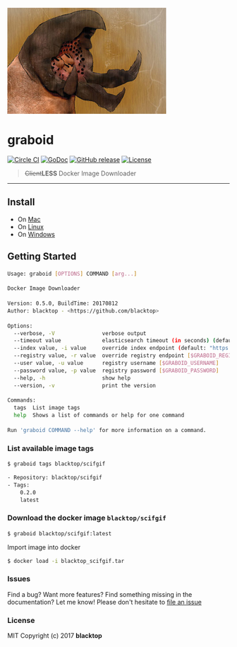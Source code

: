 ![logo](https://github.com/blacktop/graboid/raw/master/graboids.jpg)

graboid
=======

[![Circle CI](https://circleci.com/gh/blacktop/graboid.png?style=shield)](https://circleci.com/gh/blacktop/graboid) [![GoDoc](https://godoc.org/github.com/blacktop/graboid?status.svg)](https://godoc.org/github.com/blacktop/graboid) [![GitHub release](https://img.shields.io/github/release/blacktop/graboid.svg)](https://github.com/https://github.com/blacktop/graboid/releases/releases) [![License](http://img.shields.io/:license-mit-blue.svg)](http://doge.mit-license.org)

> ~~Client~~**LESS** Docker Image Downloader

---

Install
-------

-	On [Mac](https://github.com/blacktop/graboid/blob/master/docs/macos.md)
-	On [Linux](https://github.com/blacktop/graboid/blob/master/docs/linux.md)
-	On [Windows](https://github.com/blacktop/graboid/blob/master/docs/windows.md)

Getting Started
---------------

```sh
Usage: graboid [OPTIONS] COMMAND [arg...]

Docker Image Downloader

Version: 0.5.0, BuildTime: 20170812
Author: blacktop - <https://github.com/blacktop>

Options:
  --verbose, -V               verbose output
  --timeout value             elasticsearch timeout (in seconds) (default: 60) [$TIMEOUT]
  --index value, -i value     override index endpoint (default: "https://index.docker.io") [$GRABOID_INDEX]
  --registry value, -r value  override registry endpoint [$GRABOID_REGISTRY]
  --user value, -u value      registry username [$GRABOID_USERNAME]
  --password value, -p value  registry password [$GRABOID_PASSWORD]
  --help, -h                  show help
  --version, -v               print the version

Commands:
  tags  List image tags
  help  Shows a list of commands or help for one command

Run 'graboid COMMAND --help' for more information on a command.
```

### List available image tags

```sh
$ graboid tags blacktop/scifgif
```

```sh
- Repository: blacktop/scifgif
- Tags:
    0.2.0
    latest
```

### Download the docker image `blacktop/scifgif`

```sh
$ graboid blacktop/scifgif:latest
```

Import image into docker

```sh
$ docker load -i blacktop_scifgif.tar
```

### Issues

Find a bug? Want more features? Find something missing in the documentation? Let me know! Please don't hesitate to [file an issue](https://github.com/blacktop/graboid/issues/new)

### License

MIT Copyright (c) 2017 **blacktop**
